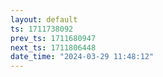 ```yaml
---
layout: default
ts: 1711738092
prev_ts: 1711680947
next_ts: 1711806448
date_time: "2024-03-29 11:48:12"
---
```

